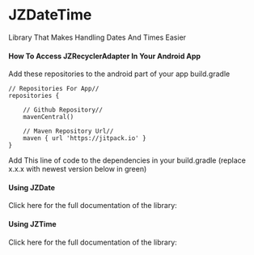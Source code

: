 # JZDateTime
Library That Makes Handling Dates And Times Easier

#### How To Access JZRecyclerAdapter In Your Android App

Add these repositories to the android part of your app build.gradle

    // Repositories For App//
    repositories {

        // Github Repository//
        mavenCentral()

        // Maven Repository Url//
        maven { url 'https://jitpack.io' }
    }
    
Add This line of code to the dependencies in your build.gradle (replace x.x.x with newest version below in green)



#### Using JZDate

Click here for the full documentation of the library: 

#### Using JZTime

Click here for the full documentation of the library:
